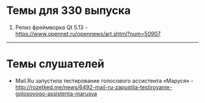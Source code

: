 # Темы для 330 выпуска
1. Релиз фреймворка Qt 5.13 - https://www.opennet.ru/opennews/art.shtml?num=50907
---
# Темы слушателей
- Mail.Ru запустила тестирование голосового ассистента «Маруся» - http://rozetked.me/news/6492-mail-ru-zapustila-testirovanie-golosovogo-assistenta-marusya
